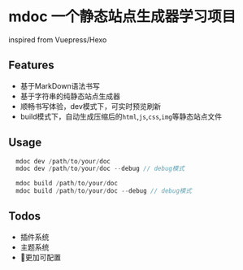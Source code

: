# mdoc 一个静态站点生成器学习项目

inspired from Vuepress/Hexo

## Features

- 基于MarkDown语法书写
- 基于字符串的纯静态站点生成器
- 顺畅书写体验，dev模式下，可实时预览刷新
- build模式下，自动生成压缩后的`html`,`js`,`css`,`img`等静态站点文件

## Usage

``` js
  mdoc dev /path/to/your/doc
  mdoc dev /path/to/your/doc --debug // debug模式

  mdoc build /path/to/your/doc
  mdoc build /path/to/your/doc --debug // debug模式
```

## Todos

- 插件系统
- 主题系统
- 更加可配置